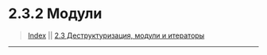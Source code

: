 # **2.3.2 Модули**

> [Index](./0%20Index.md)
> || [2.3 Деструктуризация, модули и итераторы](./2.3%20Деструктуризация,%20модули%20и%20итераторы.md)

---
